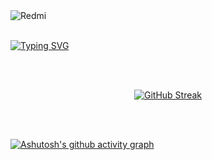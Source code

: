 <img src="https://drive.google.com/uc?id=1D43zTZilQpU0WT662ej4dkJIDszcLGOd" alt="Redmi" />
<br>
<br> 

[![Typing SVG](https://readme-typing-svg.herokuapp.com?font=Fira+Code&weight=300&size=50&duration=4000&pause=1000&color=7dff33&center=true&vCenter=true&random=false&width=1000&lines=Hello%2C+my+name+is+Jeverson+Dias;I'm+38+years+old;I'm+a+Software+Developer;I'm+from+Brazil;welcome%3A)](https://git.io/typing-svg)

<br>
<br>



<div align="center">
  
[![GitHub Streak](https://github-readme-streak-stats.herokuapp.com?user=JeversonDias&theme=violet-dark&locale=pt_BR&date_format=n%2Fj%5B%2FY%5D&card_width=900)](https://git.io/streak-stats)

</div>
<br>
<br>


[![Ashutosh's github activity graph](https://github-readme-activity-graph.vercel.app/graph?username=JeversonDias&bg_color=0c0d34&color=ffffff&line=00ff80&point=fb04b7&area=true&hide_border=true)](https://github.com/ashutosh00710/github-readme-activity-graph)


<br>
<br>



<!--  
<div align="center">

[![GitHub Streak](https://github-readme-streak-stats.herokuapp.com?user=JeversonDias&theme=violet-dark&locale=pt_BR&date_format=n%2Fj%5B%2FY%5D&card_width=900)](https://git.io/streak-stats)

</div>
-->



